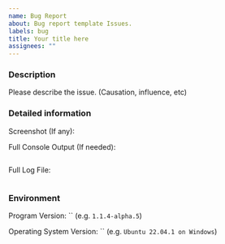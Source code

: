 ```yaml
---
name: Bug Report
about: Bug report template Issues.
labels: bug
title: Your title here
assignees: ""
---
```


### Description

Please describe the issue. (Causation, influence, etc)

### Detailed information

Screenshot (If any):

Full Console Output (If needed):

```plain
```

Full Log File:

```plain
```

### Environment

Program Version: `` (e.g. `1.1.4-alpha.5`)

Operating System Version: `` (e.g. `Ubuntu 22.04.1 on Windows`)